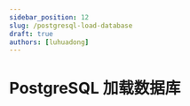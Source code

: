 ```yaml
---
sidebar_position: 12
slug: /postgresql-load-database
draft: true
authors: [luhuadong]
---
```


# PostgreSQL 加载数据库

